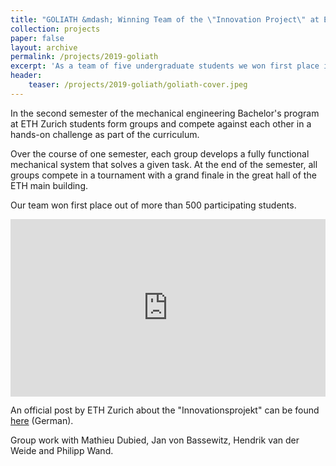 ```yaml
---
title: "GOLIATH &mdash; Winning Team of the \"Innovation Project\" at ETH Zurich"
collection: projects
paper: false
layout: archive
permalink: /projects/2019-goliath
excerpt: 'As a team of five undergraduate students we won first place in a design competition at ETH Zurich known as the "Innovation Project". The competition is a regular part of the mechanical engineering program and takes place in the second semester.'
header:
    teaser: /projects/2019-goliath/goliath-cover.jpeg
---
```


In the second semester of the mechanical engineering Bachelor's program at ETH Zurich students form groups and compete against each other in a hands-on challenge as part of the curriculum.

Over the course of one semester, each group develops a fully functional mechanical system that solves a given task. At the end of the semester, all groups compete in a tournament with a grand finale in the great hall of the ETH main building.

Our team won first place out of more than 500 participating students.

<style>
.container {
    position: relative;
    width: 100%;
    max-width: 750px;
    height: 0;
    padding-bottom: 56.25%;
}
.video {
    position: absolute;
    top: 0;
    left: 0;
    width: 100%;
    height: 100%;
}
</style>

<div class="container">
<iframe style="position: absolute; top: 0; left: 0; right: 0; width: 100%; height: 100%; border: none;" src="https://www.youtube.com/embed/onVxJGcwFZo?si=_Z6tXRLcWGVDSFoM" title="YouTube video player" frameborder="0" allow="accelerometer; autoplay; clipboard-write; encrypted-media; gyroscope; picture-in-picture; web-share" allowfullscreen class="video"></iframe>
</div>

An official post by ETH Zurich about the "Innovationsprojekt" can be found <a href="https://ethz.ch/de/studium/bachelor/studienangebot/ingenieurwissenschaften/maschineningenieurwissenschaften/details/innovationsprojekt.html" target="_blank" rel="noopener noreferrer">here</a> (German).

Group work with Mathieu Dubied, Jan von Bassewitz, Hendrik van der Weide and Philipp Wand.
